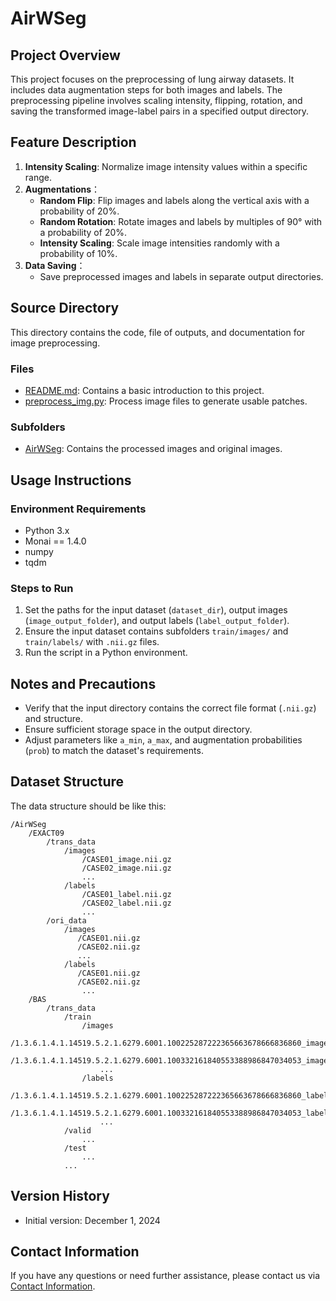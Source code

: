 # AirWSeg

## Project Overview

This project focuses on the preprocessing of lung airway datasets. It includes data augmentation steps for both images and labels. The preprocessing pipeline involves scaling intensity, flipping, rotation, and saving the transformed image-label pairs in a specified output directory.

## Feature Description

1. **Intensity Scaling**: Normalize image intensity values within a specific range.
2. **Augmentations**：
   - **Random Flip**: Flip images and labels along the vertical axis with a probability of 20%.
   - **Random Rotation**: Rotate images and labels by multiples of 90° with a probability of 20%.
   - **Intensity Scaling**: Scale image intensities randomly with a probability of 10%.
3. **Data Saving**：
   - Save preprocessed images and labels in separate output directories.

## Source Directory

This directory contains the code, file of outputs, and documentation for image preprocessing.

### Files

- [README.md](./README.md/): Contains a basic introduction to this project.
- [preprocess_img.py](./preprocess_img.py/): Process image files to generate usable patches.

### Subfolders

- [AirWSeg](./AirWSeg/): Contains the processed images and original images.


## Usage Instructions

### Environment Requirements

- Python 3.x
- Monai == 1.4.0
- numpy
- tqdm

### Steps to Run

1. Set the paths for the input dataset (`dataset_dir`), output images (`image_output_folder`), and output labels (`label_output_folder`).
2. Ensure the input dataset contains subfolders `train/images/` and `train/labels/` with `.nii.gz` files.
3. Run the script in a Python environment.

## Notes and Precautions

- Verify that the input directory contains the correct file format (`.nii.gz`) and structure.
- Ensure sufficient storage space in the output directory.
- Adjust parameters like `a_min`, `a_max`, and augmentation probabilities (`prob`) to match the dataset's requirements.

## Dataset Structure

The data structure should be like this:

	/AirWSeg
	    /EXACT09
	    	/trans_data
	            /images
	                /CASE01_image.nii.gz
	                /CASE02_image.nii.gz
	                ...
	            /labels
	                /CASE01_label.nii.gz
	                /CASE02_label.nii.gz
	                ...
	        /ori_data
	            /images
	               /CASE01.nii.gz
	               /CASE02.nii.gz
	               ...
	            /labels
	               /CASE01.nii.gz
	               /CASE02.nii.gz
	                ...	
	    /BAS
	    	/trans_data
	            /train
	                /images
	                    /1.3.6.1.4.1.14519.5.2.1.6279.6001.100225287222365663678666836860_image.nii.gz
	                    /1.3.6.1.4.1.14519.5.2.1.6279.6001.100332161840553388986847034053_image.nii.gz
	                    ...	
	                /labels
			    /1.3.6.1.4.1.14519.5.2.1.6279.6001.100225287222365663678666836860_label.nii.gz
			    /1.3.6.1.4.1.14519.5.2.1.6279.6001.100332161840553388986847034053_label.nii.gz
	                    ...	
	            /valid
	            	...
	            /test
	  				...
	     		...	
## Version History

- Initial version: December 1, 2024

## Contact Information

If you have any questions or need further assistance, please contact us via [Contact Information](mailto:kysonzhou602@163.com).
